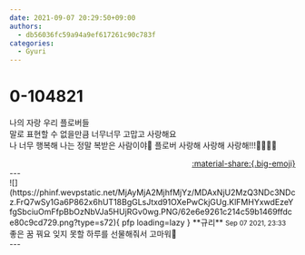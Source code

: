 ```yaml
---
date: 2021-09-07 20:29:50+09:00
authors:
  - db56036fc59a94a9ef617261c90c783f
categories:
  - Gyuri
---
```


# 0-104821

<div class="post-container" markdown="1">
<div class="content-container md-sidebar__scrollwrap" markdown="1">

나의 자랑 우리 플로버들<br>말로 표현할 수 없을만큼 너무너무 고맙고 사랑해요<br>나 너무 행복해 나는 정말 복받은 사람이야🥲 플로버 사랑해 사랑해 사랑해!!!🧡🧡🧡🧡

</div>
</div>

<div style="text-align: right;" markdown="1">
<a href="https://weverse.io/fromis9/artist/0-104821" style="text-align: right;">:material-share:{.big-emoji}</a>
</div>
---

<div class="comments-container md-sidebar__scrollwrap" markdown="1">
<div class="comment" markdown="1">
<div class='id-container' markdown="1">
![](https://phinf.wevpstatic.net/MjAyMjA2MjhfMjYz/MDAxNjU2MzQ3NDc3NDcz.FrQ7wSy1Ga6P862x6hUT18BgGLsJtxd91OXePwCkjGUg.KlFMHYxwdEzeYfgSbciuOmFfpBbOzNbVJa5HUjRGv0wg.PNG/62e6e9261c214c59b1469ffdce80c9cd729.png?type=s72){ pfp loading=lazy }
**<span class="artist">규리</span>** <small>Sep 07 2021, 23:33</small><br>
</div>
<div class='comment-body' markdown="1">
좋은 꿈 꿔요 잊지 못할 하루를 선물해줘서 고마워🧡
</div>
</div>
</div>
---
